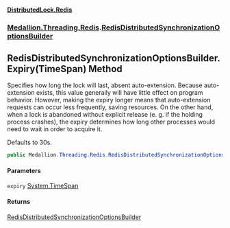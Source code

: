 #### [DistributedLock.Redis](README.md 'README')
### [Medallion.Threading.Redis](Medallion.Threading.Redis.md 'Medallion.Threading.Redis').[RedisDistributedSynchronizationOptionsBuilder](RedisDistributedSynchronizationOptionsBuilder.md 'Medallion.Threading.Redis.RedisDistributedSynchronizationOptionsBuilder')

## RedisDistributedSynchronizationOptionsBuilder.Expiry(TimeSpan) Method

Specifies how long the lock will last, absent auto-extension. Because auto-extension exists,
this value generally will have little effect on program behavior. However, making the expiry longer means that
auto-extension requests can occur less frequently, saving resources. On the other hand, when a lock is abandoned
without explicit release (e. g. if the holding process crashes), the expiry determines how long other processes
would need to wait in order to acquire it.

Defaults to 30s.

```csharp
public Medallion.Threading.Redis.RedisDistributedSynchronizationOptionsBuilder Expiry(System.TimeSpan expiry);
```
#### Parameters

<a name='Medallion.Threading.Redis.RedisDistributedSynchronizationOptionsBuilder.Expiry(System.TimeSpan).expiry'></a>

`expiry` [System.TimeSpan](https://docs.microsoft.com/en-us/dotnet/api/System.TimeSpan 'System.TimeSpan')

#### Returns
[RedisDistributedSynchronizationOptionsBuilder](RedisDistributedSynchronizationOptionsBuilder.md 'Medallion.Threading.Redis.RedisDistributedSynchronizationOptionsBuilder')